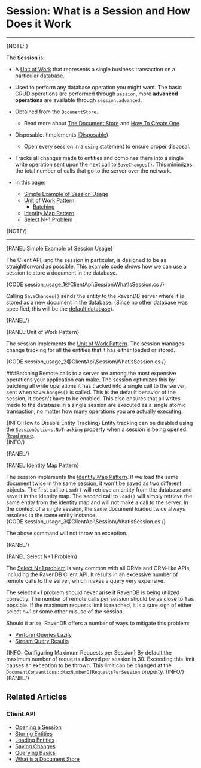﻿# Session: What is a Session and How Does it Work

---

{NOTE: }

The **Session** is:  

* A [Unit of Work](https://martinfowler.com/eaaCatalog/unitOfWork.html) that represents a single business transaction on a particular database.

* Used to perform any database operation you might want. The basic CRUD operations are performed through `session`, more **advanced operations** are available through `session.advanced`.

* Obtained from the `DocumentStore`.  
  * Read more about [The Document Store](../../client-api/what-is-a-document-store) and [How To Create One](../../client-api/creating-document-store).  

* Disposable. (Implements [IDisposable](https://docs.microsoft.com/en-us/dotnet/api/system.idisposable?view=netframework-4.7.2))  
  * Open every session in a `using` statement to ensure proper disposal.  

* Tracks all changes made to entities and combines them into a single write operation sent upon the next call to `SaveChanges()`. This minimizes the total number of calls that go to the server over the network.  
  

* In this page:  
  * [Simple Example of Session Usage](../../client-api/session/what-is-a-session-and-how-does-it-work#simple-example-of-session-usage)  
  * [Unit of Work Pattern](../../client-api/session/what-is-a-session-and-how-does-it-work#unit-of-work-pattern)  
      * [Batching](../../client-api/session/what-is-a-session-and-how-does-it-work#batching)  
  * [Identity Map Pattern](../../client-api/session/what-is-a-session-and-how-does-it-work#identity-map-pattern)
  * [Select N+1 Problem](../../client-api/session/what-is-a-session-and-how-does-it-work#select-n+1-problem)

{NOTE/}  

---
{PANEL:Simple Example of Session Usage}

The Client API, and the session in particular, is designed to be as straightforward as possible. This example code shows how we can use a session to store a document in the database.  

{CODE session_usage_1@ClientApi\Session\WhatIsSession.cs /}

Calling `SaveChanges()` sends the entity to the RavenDB server where it is stored as a new document in the database. (Since no other database was specified, 
this will be the [default database](http://localhost:54391/docs/article-page/4.1/csharp/client-api/setting-up-default-database)).  

{PANEL/}

{PANEL:Unit of Work Pattern}

The session implements the [Unit of Work Pattern](https://martinfowler.com/eaaCatalog/unitOfWork.html). The session manages change tracking for all the entities 
that it has either loaded or stored.  

{CODE session_usage_2@ClientApi\Session\WhatIsSession.cs /}

###Batching
Remote calls to a server are among the most expensive operations your application can make. The session optimizes this by batching all write operations it has tracked 
into a single call to the server, sent when `SaveChanges()` is called. This is the default behavior of the session; it doesn't have to be enabled. This also ensures that all 
writes made to the database in a single session are executed as a single atomic transaction, no matter how many operations you are actually executing.  

{INFO:How to Disable Entity Tracking}
Entity tracking can be disabled using the `SessionOptions.NoTracking` property when a session is being 
opened. [Read more](../../client-api/session/opening-a-session#example-ii---disabling-entities-tracking).  
{INFO/}

{PANEL/}

{PANEL:Identity Map Pattern}

The session implements the [Identity Map Pattern](https://martinfowler.com/eaaCatalog/identityMap.html). If we load the same document twice in the same session, it won't be saved as 
two different objects. The first call to `Load()` will retrieve an entity from the database and save it in the identity map. The second call to `Load()` will simply retrieve the same entity 
from the identity map and will not make a call to the server. In the context of a single session, the same document loaded twice always resolves to the same entity instance.  
{CODE session_usage_3@ClientApi\Session\WhatIsSession.cs /}

The above command will not throw an exception.

{PANEL/}

{PANEL:Select N+1 Problem}

The [Select N+1 problem](http://blogs.microsoft.co.il/gilf/2010/08/18/select-n1-problem-how-to-decrease-your-orm-performance/) is very common with all ORMs and ORM-like APIs, including the RavenDB Client API. It results in an excessive number of remote calls to the server, which makes a query very expensive.

The select n+1 problem should never arise if RavenDB is being utilized correctly. The number of remote calls per session should be as close to 1 as possible. If the maximum requests limit is reached, it is a sure sign of either select n+1 or some other misuse of the session.

Should it arise, RavenDB offers a number of ways to mitigate this problem:  

* [Perform Queries Lazily](https://ravendb.net/docs/article-page/4.1/csharp/client-api/session/querying/how-to-perform-queries-lazily)  
* [Stream Query Results](https://ravendb.net/docs/article-page/4.1/csharp/client-api/session/querying/how-to-stream-query-results)  

{INFO: Configuring Maximum Requests per Session} 
By default the maximum number of requests allowed per session is 30. Exceeding this limit causes an exception to be thrown.
This limit can be changed at the `DocumentConventions::MaxNumberOfRequestsPerSession` property.
{INFO/}
{PANEL/}

## Related Articles  

### Client API  

- [Opening a Session](../../client-api/session/opening-a-session)
- [Storing Entities](../../client-api/session/storing-entities)
- [Loading Entities](../../client-api/session/loading-entities)
- [Saving Changes](../../client-api/session/saving-changes)
- [Querying Basics](../../indexes/querying/basics)
- [What is a Document Store](../../client-api/what-is-a-document-store)
